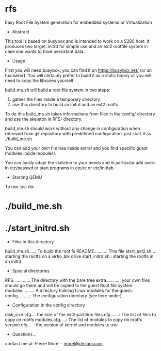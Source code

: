 # rfs
Easy Root File System generation for embedded systems or Virtualization


- Abstract

This tool is based on busybox and is intended to work on a S390 host.
It produces two target. initrd for simple use and an ext2 rootfile system
in case one wants to have persistant data.


- Usage

First you will need busybox, you can find it on https://busybox.net/
(or on tuxmaker).
You will certainly prefer to build it as a static binary or you will
need to copy the libraries yourself.

build_me.sh will build a root file system in two steps:
 1) gather the files inside a temporary directory
 2) use this directory to build an initrd and an ext2 rootfs

To do this build_me.sh takes informations from files in the
config/ directory and use the skeleton in RFS/ directory.

build_me.sh should work without any change in configuration
when retrieved from git repository with predefined configuration.
just start it as ./build_me.sh

You can add your own file tree inside extra/ and you find specific
guest modules inside modules/.

You can easily adapt the skeleton to your needs and in particular
add users in etc/passwd or start programs in etc/rc or etc/inittab.

- Starting QEMU

To use just do:
 # ./build_me.sh
 # ./start_initrd.sh


- Files in this directory

build_me.sh.....: To build the root fs
README..........: This file
start_ext2.sh...: starting the rootfs on a virtio_blk drive
start_initrd.sh.: starting the rootfs in an initrd

- Special directories

RFS.............: The directory with the bare tree
extra...........: your own files should go there and will be copied
                  to the guest Root file system
modules.........: A directory holding Linux modules for the guest+
config..........: The configuration directory (see here under)

- Configuration in the config directory

disk_size.cfg...: the size of the ext2 partition
files.cfg.......: The list of files to copy on rootfs
modules.cfg.....: The list of modules to copy on rootfs
version.cfg.....: the version of kernel and modules to use


- Questions...

contact me at:
Pierre Morel - morel@de.ibm.com

